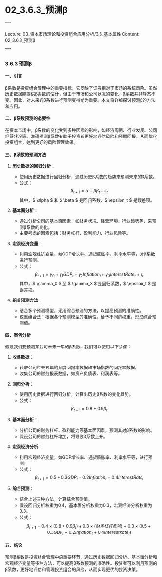 # 02_3.6.3_预测β

"""

Lecture: 03_资本市场理论和投资组合应用分析/3.6_基本属性
Content: 02_3.6.3_预测β

"""

### 3.6.3 预测β

#### 一、引言
β系数是投资组合管理中的重要指标，它反映了证券相对于市场的系统风险。虽然历史数据能提供β系数的估计，但由于市场和公司状况的变化，β系数并非静态不变。因此，对未来的β系数进行预测变得尤为重要。本文将详细探讨预测β的方法和应用。

#### 二、β系数预测的必要性
在资本市场中，β系数的变化受到多种因素的影响，如经济周期、行业发展、公司经营状况等。准确预测β系数有助于投资者更好地评估风险和预期回报，从而优化投资组合，达到更好的风险管理效果。

#### 三、β系数的预测方法
1. **历史数据的回归分析**：
   - 使用历史数据进行回归分析，通过历史β系数的趋势来预测未来的β系数。
   - 公式：$$ \beta_{t+1} = \alpha + \beta \beta_t + \epsilon_t $$
   其中，$ \alpha $ 和 $ \beta $ 是回归系数，$ \epsilon_t $ 是误差项。

2. **基本面分析**：
   - 通过分析公司的基本面因素，如财务状况、经营环境、行业趋势等，来预测β系数的变化。
   - 主要考虑的因素包括：财务杠杆、盈利能力、行业风险等。

3. **宏观经济变量**：
   - 利用宏观经济变量，如GDP增长率、通货膨胀率、利率水平等，对β系数进行预测。
   - 公式：$$ \beta_{t+1} = \gamma_0 + \gamma_1 GDP_t + \gamma_2 Inflation_t + \gamma_3 InterestRate_t + \epsilon_t $$
   其中，$ \gamma_0 $ 至 $ \gamma_3 $ 是回归系数，$ \epsilon_t $ 是误差项。

4. **组合预测方法**：
   - 结合多个预测模型，采用综合预测的方法，以提高预测的准确性。
   - 权重组合法：根据各个预测模型的准确性，给予不同的权重，形成综合预测值。

#### 四、案例分析
假设我们要预测某公司未来一年的β系数。我们可以使用以下步骤：

1. **收集数据**：
   - 获取公司过去五年的月度回报率数据和市场指数的回报率数据。
   - 收集公司的财务报表数据，如资产负债表、利润表等。

2. **回归分析**：
   - 使用历史数据进行回归分析，计算出历史β系数的变化趋势。
   - 公式：$$ \beta_{t+1} = 0.8 + 0.9 \beta_t $$

3. **基本面分析**：
   - 分析公司的财务杠杆、盈利能力等基本面因素，预测其对β系数的影响。
   - 假设公司的财务杠杆增加，将导致β系数上升。

4. **宏观经济分析**：
   - 利用宏观经济变量，如GDP增长率、通货膨胀率、利率水平等，进行预测。
   - 公式：$$ \beta_{t+1} = 0.5 + 0.3 GDP_t - 0.2 Inflation_t + 0.4 InterestRate_t $$

5. **综合预测**：
   - 结合上述三种方法，计算综合预测值。
   - 假设回归分析权重为0.4，基本面分析权重为0.3，宏观经济分析权重为0.3。
   - 公式：$$ \beta_{t+1} = 0.4 \times (0.8 + 0.9 \beta_t) + 0.3 \times (财务杠杆影响) + 0.3 \times (0.5 + 0.3 GDP_t - 0.2 Inflation_t + 0.4 InterestRate_t) $$

#### 五、结论
预测β系数是投资组合管理中的重要环节，通过历史数据回归分析、基本面分析和宏观经济变量等多种方法，可以提高β系数预测的准确性。投资者可以利用预测的β系数，更好地评估和管理投资组合的风险，从而实现更优的投资决策。
